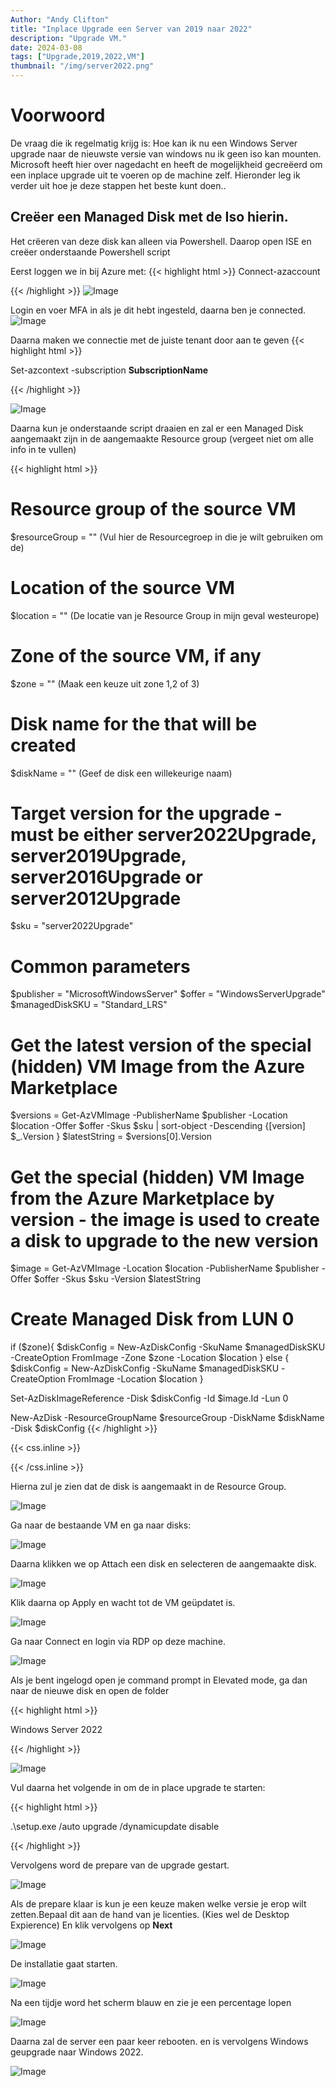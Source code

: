 ```yaml
---
Author: "Andy Clifton"
title: "Inplace Upgrade een Server van 2019 naar 2022"
description: "Upgrade VM."
date: 2024-03-08
tags: ["Upgrade,2019,2022,VM"]
thumbnail: "/img/server2022.png"
---
```






# Voorwoord

De vraag die ik regelmatig krijg is: Hoe kan ik nu een Windows Server upgrade naar de nieuwste versie van windows nu ik geen iso kan mounten.
Microsoft heeft hier over nagedacht en heeft de mogelijkheid gecreëerd om een inplace upgrade uit te voeren op de machine zelf.
Hieronder leg ik verder uit hoe je deze stappen het beste kunt doen..



## Creëer een Managed Disk met de Iso hierin.

Het crëeren van deze disk kan alleen via Powershell.
Daarop open ISE en creëer onderstaande Powershell script

Eerst loggen we in bij Azure met:
{{< highlight html >}}
Connect-azaccount

{{< /highlight >}}
![Image](/Images/InplaceUpgrade/connect.JPG)

Login en voer MFA in als je dit hebt ingesteld, daarna ben je connected.
![Image](/Images/InplaceUpgrade/connected.JPG)

Daarna maken we connectie met de juiste tenant door aan te geven 
{{< highlight html >}}

Set-azcontext -subscription **SubscriptionName**

{{< /highlight >}}

![Image](/Images/InplaceUpgrade/Context.JPG)

Daarna kun je onderstaande script draaien en zal er een Managed Disk aangemaakt zijn in de aangemaakte Resource group (vergeet niet om alle info in te vullen)

{{< highlight html >}}
# Resource group of the source VM
$resourceGroup = "" (Vul hier de Resourcegroep in die je wilt gebruiken om de)
 
# Location of the source VM
$location = "" (De locatie van je Resource Group in mijn geval westeurope)
 
# Zone of the source VM, if any
$zone = "" (Maak een keuze uit zone 1,2 of 3)
 
# Disk name for the that will be created
$diskName = "" (Geef de disk een willekeurige naam)
 
# Target version for the upgrade - must be either server2022Upgrade, server2019Upgrade, server2016Upgrade or server2012Upgrade
$sku = "server2022Upgrade"
 
 
# Common parameters
 
$publisher = "MicrosoftWindowsServer"
$offer = "WindowsServerUpgrade"
$managedDiskSKU = "Standard_LRS"


# Get the latest version of the special (hidden) VM Image from the Azure Marketplace
 
$versions = Get-AzVMImage -PublisherName $publisher -Location $location -Offer $offer -Skus $sku | sort-object -Descending {[version] $_.Version	}
$latestString = $versions[0].Version
 
 
# Get the special (hidden) VM Image from the Azure Marketplace by version - the image is used to create a disk to upgrade to the new version
 
 
$image = Get-AzVMImage -Location $location -PublisherName $publisher -Offer $offer -Skus $sku -Version $latestString


# Create Managed Disk from LUN 0

 
if ($zone){
    $diskConfig = New-AzDiskConfig -SkuName $managedDiskSKU -CreateOption FromImage -Zone $zone -Location $location
} else {
    $diskConfig = New-AzDiskConfig -SkuName $managedDiskSKU -CreateOption FromImage -Location $location
    }
 
Set-AzDiskImageReference -Disk $diskConfig -Id $image.Id -Lun 0
 
New-AzDisk -ResourceGroupName $resourceGroup -DiskName $diskName -Disk $diskConfig
{{< /highlight >}}

{{< css.inline >}}

<style>
.emojify {
	font-family: Apple Color Emoji, Segoe UI Emoji, NotoColorEmoji, Segoe UI Symbol, Android Emoji, EmojiSymbols;
	font-size: 2rem;
	vertical-align: middle;
}
@media screen and (max-width:650px) {
  .nowrap {
    display: block;
    margin: 25px 0;
  }
}
</style>

{{< /css.inline >}}

Hierna zul je zien dat de disk is aangemaakt in de Resource Group.

![Image](/Images/InplaceUpgrade/Disk.JPG)

Ga naar de bestaande VM en ga naar disks:

![Image](/Images/InplaceUpgrade/Disk1.JPG)

Daarna klikken we op Attach een disk en selecteren de aangemaakte disk.

![Image](/Images/InplaceUpgrade/Attach.JPG)

Klik daarna op Apply en wacht tot de VM geüpdatet is.

![Image](/Images/InplaceUpgrade/Apply.JPG)

Ga naar Connect en login via RDP op deze machine.

![Image](/Images/InplaceUpgrade/RDP.JPG)

Als je bent ingelogd open je command prompt in Elevated mode, ga dan naar de nieuwe disk en open de folder 

{{< highlight html >}}

Windows Server 2022

{{< /highlight >}} 

![Image](/Images/InplaceUpgrade/cmd.JPG)

Vul daarna het volgende in om de in place upgrade te starten:

{{< highlight html >}}

.\setup.exe /auto upgrade /dynamicupdate disable

{{< /highlight >}} 

Vervolgens word de prepare van de upgrade gestart.

![Image](/Images/InplaceUpgrade/Prepare.JPG)

Als de prepare klaar is kun je een keuze maken welke versie je erop wilt zetten.Bepaal dit aan de hand van je licenties. (Kies wel de Desktop Expierence)
En klik vervolgens op **Next**

![Image](/Images/InplaceUpgrade/Keuze.JPG)

De installatie gaat starten.

![Image](/Images/InplaceUpgrade/Install1.JPG)

Na een tijdje word het scherm blauw en zie je een percentage lopen
 
![Image](/Images/InplaceUpgrade/Install2.JPG)

Daarna zal de server een paar keer rebooten. en is vervolgens Windows geupgrade naar Windows 2022.

![Image](/Images/InplaceUpgrade/2022.JPG)

